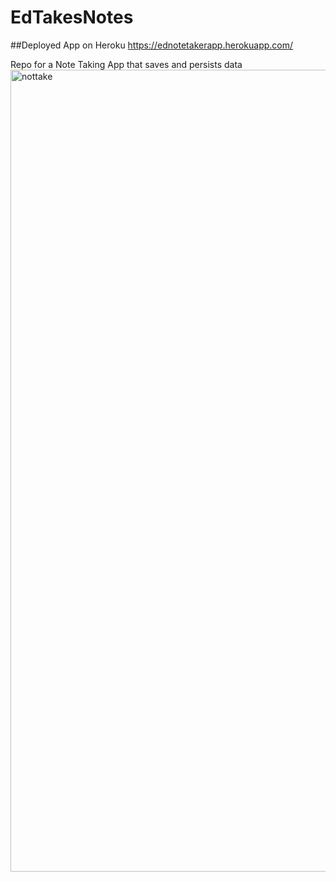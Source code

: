 # EdTakesNotes
##Deployed App on Heroku https://ednotetakerapp.herokuapp.com/

Repo for a Note Taking App that saves and persists data
<img width="1283" alt="nottake" src="https://user-images.githubusercontent.com/84059980/213335053-d79ad55f-0445-4ee3-b9b8-5b682e9bb0ef.png">
